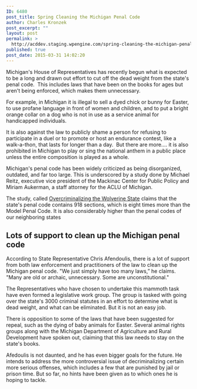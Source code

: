 ```yaml
---
ID: 6480
post_title: Spring Cleaning the Michigan Penal Code
author: Charles Kronzek
post_excerpt: ""
layout: post
permalink: >
  http://acddev.staging.wpengine.com/spring-cleaning-the-michigan-penal-code.html
published: true
post_date: 2015-03-31 14:02:20
---
```

Michigan's House of Representatives has recently begun what is expected to be a long and drawn out effort to cut off the dead weight from the state's penal code.  This includes laws that have been on the books for ages but aren't being enforced, which makes them unnecessary.

For example, in Michigan it is illegal to sell a dyed chick or bunny for Easter, to use profane language in front of women and children, and to put a bright orange collar on a dog who is not in use as a service animal for handicapped individuals.<!--more-->

It is also against the law to publicly shame a person for refusing to participate in a duel or to promote or host an endurance contest, like a walk-a-thon, that lasts for longer than a day.  But there are more…. it is also prohibited in Michigan to play or sing the national anthem in a public place unless the entire composition is played as a whole.

Michigan's penal code has been widely criticized as being disorganized, outdated, and far too large. This is underscored by a study done by Michael Reitz, executive vice president of the Mackinac Center for Public Policy and Miriam Aukerman, a staff attorney for the ACLU of Michigan.

The study, called <a href="http://www.mackinac.org/20644">Overcriminalizing the Wolverine State</a> claims that the state's penal code contains 918 sections, which is eight times more than the Model Penal Code. It is also considerably higher than the penal codes of our neighboring states


<h2>Lots of support to clean up the Michigan penal code</h2>

According to State Representative Chris Afendoulis, there is a lot of support from both law enforcement and practitioners of the law to clean up the Michigan penal code. "We just simply have too many laws,” he claims. "Many are old or archaic, unnecessary. Some are unconstitutional."

The Representatives who have chosen to undertake this mammoth task have even formed a legislative work group. The group is tasked with going over the state's 3000 criminal statutes in an effort to determine what is dead weight, and what can be eliminated. But it is not an easy job.

There is opposition to some of the laws that have been suggested for repeal, such as the dying of baby animals for Easter. Several animal rights groups along with the Michigan Department of Agriculture and Rural Development have spoken out, claiming that this law needs to stay on the state's books.

Afedoulis is not daunted, and he has even bigger goals for the future. He intends to address the more controversial issue of decriminalizing certain more serious offenses, which includes a few that are punished by jail or prison time. But so far, no hints have been given as to which ones he is hoping to tackle.
